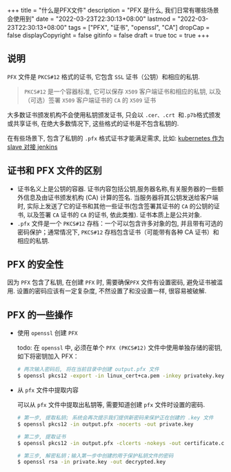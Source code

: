 +++
title = "什么是PFX文件"
description = "PFX 是什么, 我们日常有哪些场景会使用到"
date = "2022-03-23T22:30:13+08:00"
lastmod = "2022-03-23T22:30:13+08:00"
tags = ["PFX", "证书", "openssl", "CA"]
dropCap = false
displayCopyright = false
gitinfo = false
draft = true
toc = true
+++

## 说明
`PFX` 文件是 `PKCS#12` 格式的证书, 它包含 `SSL` 证书（公钥）和相应的私钥. 
> `PKCS#12` 是一个容器标准, 它可以保存 `X509` 客户端证书和相应的私钥, 以及（可选）签署 `X509` 客户端证书的 `CA` 的 `X509` 证书

大多数证书颁发机构不会使用私钥颁发证书, 只会以 `.cer、.crt `和` .p7b `格式颁发或共享证书, 在绝大多数情况下, 这些格式的证书是不包含私钥的.

在有些场景下, 包含了私钥的 `.pfx` 格式证书才能满足需求, 比如: [kubernetes 作为 slave 对接 jenkins](https://need.todo1/)

## 证书和 PFX 文件的区别
- 证书名义上是公钥的容器. 证书内容包括公钥,服务器名称,有关服务器的一些额外信息及由证书颁发机构 (CA) 计算的签名. 当服务器将其公钥发送给客户端时, 实际上发送了它的证书和其他一些证书(包含签署其证书的 `CA` 的公钥的证书, 以及签署 `CA` 证书的 `CA` 的证书, 依此类推). 证书本质上是公共对象.
- `.pfx` 文件是一个 `PKCS#12` 存档：一个可以包含许多对象的包, 并且带有可选的密码保护；通常情况下, `PKCS#12` 存档包含证书（可能带有各种 CA 证书）和相应的私钥.

## PFX 的安全性
因为 `PFX` 包含了私钥, 在创建 `PFX` 时, 需要确保`PFX` 文件有设置密码, 避免证书被滥用. 设置的密码应该有一定复杂度, 不然设置了和没设置一样, 很容易被破解.

## PFX 的一些操作
- 使用 `openssl` 创建 `PFX`
  
  todo: 在 `openssl` 中, 必须在单个 `PFX (PKCS#12)` 文件中使用单独存储的密钥, 如下将密钥加入 PFX：
  ```bash
  # 两次输入密码后, 将在当前目录中创建 output.pfx 文件
  $ openssl pkcs12 -export -in linux_cert+ca.pem -inkey privateky.key -out output.pfx
  ```
- 从 `pfx` 文件中提取内容

  可以从 `pfx` 文件中提取出私钥等, 需要知道创建 `pfx` 文件时设置的密码.
  ```bash 
  # 第一步, 提取私钥; 系统会再次提示我们提供新密码来保护正在创建的 .key 文件
  $ openssl pkcs12 -in output.pfx -nocerts -out private.key
  
  # 第二步, 提取证书
  $ openssl pkcs12 -in output.pfx -clcerts -nokeys -out certificate.crt
  
  # 第三步, 解密私钥；输入第一步中创建的用于保护私钥文件的密码
  $ openssl rsa -in private.key -out decrypted.key
  ```
  
